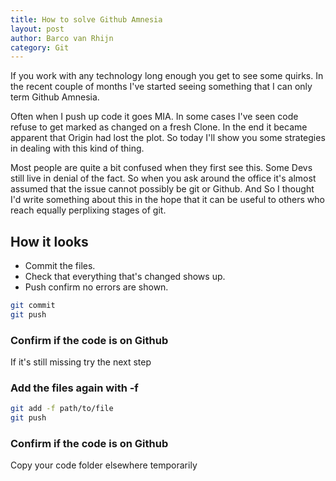 ```yaml
---
title: How to solve Github Amnesia
layout: post
author: Barco van Rhijn
category: Git
---
```

If you work with any technology long enough you get to see some quirks. 
In the recent couple of months I've started seeing something that I can only term Github Amnesia.

Often when I push up code it goes MIA. In some cases I've seen code refuse to get marked as changed on a fresh Clone. In the end it became apparent that Origin had lost the plot.
So today I'll show you some strategies in dealing with this kind of thing. 

Most people are quite a bit confused when they first see this. Some Devs still live in denial of the fact. So when you ask around the office it's almost assumed that the issue cannot possibly be git or Github.  And So I thought I'd write something about this in the hope that it can be useful to others who reach equally perplixing stages of git.

## How it looks
- Commit the files. 
- Check that everything that's changed shows up. 
- Push confirm no errors are shown.

```bash
git commit
git push
```
### Confirm if the code is on Github
If it's still missing try the next step

### Add the files again with -f

```bash
git add -f path/to/file
git push
```

### Confirm if the code is on Github
Copy your code folder elsewhere temporarily
